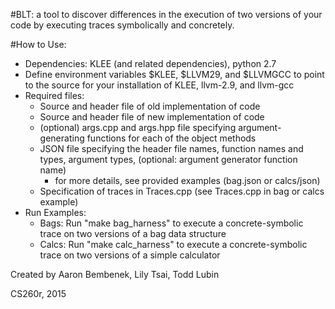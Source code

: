 #BLT:
a tool to discover differences in the execution of two versions of your code by executing traces symbolically and concretely.

#How to Use:
- Dependencies: KLEE (and related dependencies), python 2.7
- Define environment variables $KLEE, $LLVM29, and $LLVMGCC to point to the source for your installation of KLEE, llvm-2.9, and llvm-gcc
- Required files:
  - Source and header file of old implementation of code
  - Source and header file of new implementation of code
  - (optional) args.cpp and args.hpp file specifying argument-generating functions for each of the object methods 
  - JSON file specifying the header file names, function names and types, argument types, (optional: argument generator function name)
      - for more details, see provided examples (bag.json or calcs/json)
  - Specification of traces in Traces.cpp (see Traces.cpp in bag or calcs example)
- Run Examples:
    - Bags: Run "make bag_harness" to execute a concrete-symbolic trace on two versions of a bag data structure
    - Calcs: Run "make calc_harness" to execute a concrete-symbolic trace on two versions of a simple calculator


Created by Aaron Bembenek, Lily Tsai, Todd Lubin

CS260r, 2015
